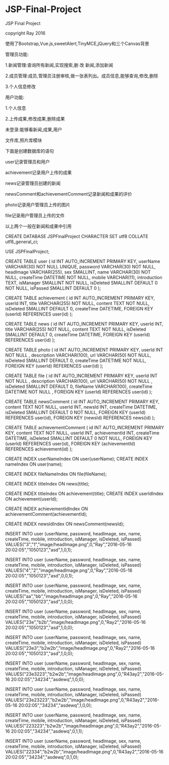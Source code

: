 # JSP-Final-Project
JSP Final Project

copyright Ray 2016




使用了Bootstrap,Vue.js,sweetAlert,TinyMCE,jQuery和三个Canvas背景

管理员功能:

1.新闻管理:查询所有新闻,实现搜索,删 改 新闻,添加新闻

2.成员管理:成员,管理员注册审核,做一张表列出。成员信息,能够查询,修改,删除

3.个人信息修改

用户功能:

1.个人信息

2.上传成果,修改成果,删除成果

未登录:能够看新闻,成果,用户

文件库,照片库模块



下面是创建数据库的语句

user记录管理员和用户

achievement记录用户上传的成果

news记录管理员创建的新闻

newsComment和achievementComment记录新闻和成果的评价

photo记录用户管理员上传的图片

file记录用户管理员上传的文件

以上两个一般在新闻和成果中引用


CREATE DATABASE JSPFinalProject CHARACTER SET  utf8  COLLATE utf8_general_ci;

USE JSPFinalProject;

CREATE TABLE user
(
  id INT AUTO_INCREMENT PRIMARY KEY,
  userName VARCHAR(30) NOT NULL UNIQUE,
  password VARCHAR(30) NOT NULL,
  headImage VARCHAR(255),
  sex SMALLINT,
  name VARCHAR(30) NOT NULL,
  createTime DATETIME NOT NULL,
  mobile VARCHAR(11),
  introduction TEXT,
  isManager SMALLINT NOT NULL,
  isDeleted SMALLINT DEFAULT 0 NOT NULL,
  isPassed SMALLINT DEFAULT 0
);

CREATE TABLE achievement
(
  id INT AUTO_INCREMENT PRIMARY KEY,
  userId INT,
  title VARCHAR(255) NOT NULL,
  content TEXT NOT NULL,
  isDeleted SMALLINT DEFAULT 0,
  createTime DATETIME,
  FOREIGN KEY (userId) REFERENCES user(id)
);

CREATE TABLE news
(
  id INT AUTO_INCREMENT PRIMARY KEY,
  userId INT,
  title VARCHAR(255) NOT NULL,
  content TEXT NOT NULL,
  isDeleted SMALLINT DEFAULT 0,
  createTime DATETIME,
  FOREIGN KEY (userId) REFERENCES user(id)
);

CREATE TABLE photo
(
  id INT AUTO_INCREMENT PRIMARY KEY,
  userId INT NOT NULL ,
  description VARCHAR(100),
  url VARCHAR(50) NOT NULL,
  isDeleted SMALLINT DEFAULT 0,
  createTime DATETIME NOT NULL,
  FOREIGN KEY (userId) REFERENCES user(id)
);

CREATE TABLE file
(
  id INT AUTO_INCREMENT PRIMARY KEY,
  userId INT NOT NULL ,
  description VARCHAR(100),
  url VARCHAR(50) NOT NULL ,
  isDeleted SMALLINT DEFAULT 0,
  fileName VARCHAR(100),
  createTime DATETIME NOT NULL ,
  FOREIGN KEY (userId) REFERENCES user(id)
);

CREATE TABLE newsComment
(
  id INT AUTO_INCREMENT PRIMARY KEY,
  content TEXT NOT NULL,
  userId INT,
  newsId INT,
  createTime DATETIME,
  isDeleted SMALLINT DEFAULT 0 NOT NULL,
  FOREIGN KEY (userId) REFERENCES user(id),
  FOREIGN KEY (newsId) REFERENCES news(id)
);

CREATE TABLE achievementComment
(
  id INT AUTO_INCREMENT PRIMARY KEY,
  content TEXT NOT NULL,
  userId INT,
  achievementId INT,
  createTime DATETIME,
  isDeleted SMALLINT DEFAULT 0 NOT NULL,
  FOREIGN KEY (userId) REFERENCES user(id),
  FOREIGN KEY (achievementId) REFERENCES achievement(id)
);

CREATE INDEX userNameIndex ON user(userName);
CREATE INDEX nameIndex ON user(name);

CREATE INDEX fileNameIndex ON file(fileName);

CREATE INDEX titleIndex ON news(title);

CREATE INDEX titleIndex ON achievement(title);
CREATE INDEX userIdIndex ON achievement(userId);

CREATE INDEX achievementIdIndex ON achievementComment(achievementId);

CREATE INDEX newsIdIndex ON newsComment(newsId);

INSERT INTO user (userName, password, headImage, sex, name, createTime, mobile, introduction, isManager, isDeleted, isPassed)
VALUES("3","1","image/headImage.png",0,"Ray","2016-05-16 20:02:05","1050123","asd",1,0,1);

INSERT INTO user (userName, password, headImage, sex, name, createTime, mobile, introduction, isManager, isDeleted, isPassed)
VALUES("4","2","image/headImage.png",0,"Ray","2016-05-16 20:02:05","1050123","asd",0,0,1);

INSERT INTO user (userName, password, headImage, sex, name, createTime, mobile, introduction, isManager, isDeleted, isPassed)
VALUES("aa","bb","image/headImage.png",0,"Ray","2016-05-16 20:02:05","1050123","asd",1,0,0);

INSERT INTO user (userName, password, headImage, sex, name, createTime, mobile, introduction, isManager, isDeleted, isPassed)
VALUES("23e","b2b","image/headImage.png",0,"Ray2","2016-05-16 20:02:05","1050123","asd",1,0,0);

INSERT INTO user (userName, password, headImage, sex, name, createTime, mobile, introduction, isManager, isDeleted, isPassed)
VALUES("23e3","b2w2b","image/headImage.png",0,"Ray2","2016-05-16 20:02:05","1050123","asd",1,0,0);

INSERT INTO user (userName, password, headImage, sex, name, createTime, mobile, introduction, isManager, isDeleted, isPassed)
VALUES("23e3223","b2w2b","image/headImage.png",0,"R43ay2","2016-05-16 20:02:05","34234","asdewq",1,0,0);

INSERT INTO user (userName, password, headImage, sex, name, createTime, mobile, introduction, isManager, isDeleted, isPassed)
VALUES("23e23223","b2w2b","image/headImage.png",0,"R43ay2","2016-05-16 20:02:05","34234","asdewq",1,0,0);

INSERT INTO user (userName, password, headImage, sex, name, createTime, mobile, introduction, isManager, isDeleted, isPassed)
VALUES("223223","b2w2b","image/headImage.png",0,"R43ay2","2016-05-16 20:02:05","34234","asdewq",0,1,1);

INSERT INTO user (userName, password, headImage, sex, name, createTime, mobile, introduction, isManager, isDeleted, isPassed)
VALUES("22334","b2w2b","image/headImage.png",0,"R43ay2","2016-05-16 20:02:05","34234","asdewq",0,1,0);

